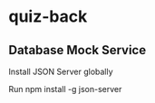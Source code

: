 # quiz-back

## Database Mock Service

Install JSON Server globally

Run npm install -g json-server
